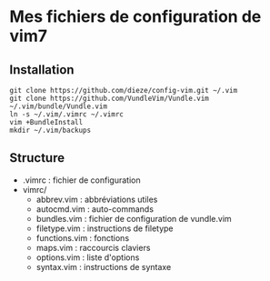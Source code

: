 Mes fichiers de configuration de vim7
==================================


Installation
------------

	git clone https://github.com/dieze/config-vim.git ~/.vim
	git clone https://github.com/VundleVim/Vundle.vim ~/.vim/bundle/Vundle.vim
	ln -s ~/.vim/.vimrc ~/.vimrc
	vim +BundleInstall
	mkdir ~/.vim/backups

Structure
---------

* .vimrc : fichier de configuration
* vimrc/
	* abbrev.vim    : abbréviations utiles
	* autocmd.vim   : auto-commands
	* bundles.vim   : fichier de configuration de vundle.vim
	* filetype.vim  : instructions de filetype
	* functions.vim : fonctions
	* maps.vim      : raccourcis claviers
	* options.vim   : liste d'options
	* syntax.vim    : instructions de syntaxe
